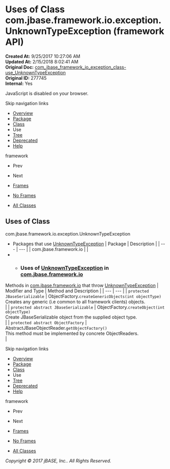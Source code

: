 # Uses of Class com.jbase.framework.io.exception.UnknownTypeException (framework   API)

**Created At:** 9/25/2017 10:27:06 AM  
**Updated At:** 2/15/2018 8:02:41 AM  
**Original Doc:** [com_jbase_framework_io_exception_class-use_UnknownTypeException](https://docs.jbase.com/39225-class-use/com_jbase_framework_io_exception_class-use_UnknownTypeException)  
**Original ID:** 277745  
**Internal:** Yes  

<!--<br>    try {<br>        if (location.href.indexOf('is-external=true') == -1) {<br>            parent.document.title="Uses of Class com.jbase.framework.io.exception.UnknownTypeException (framework   API)";<br>        }<br>    }<br>    catch(err) {<br>    }<br>//-->
JavaScript is disabled on your browser.

Skip navigation links

- [Overview](../../../../../../overview-summary.html)
- [Package](./../../com.jbase.framework.io.exception-%28framework---api%29)
- [Class](./../../unknowntypeexception-%28framework---api%29 "class in com.jbase.framework.io.exception")
- Use
- [Tree](./../../com.jbase.framework.io.exception-class-hierarchy-%28framework---api%29)
- [Deprecated](../../../../../../deprecated-list.html)
- [Help](../../../../../../help-doc.html)


framework <br>

- Prev
- Next


- [Frames](./.)
- [No Frames](./.)


- [All Classes](../../../../../../allclasses-noframe.html)


<!--<br>  allClassesLink = document.getElementById("allclasses\_navbar\_top");<br>  if(window==top) {<br>    allClassesLink.style.display = "block";<br>  }<br>  else {<br>    allClassesLink.style.display = "none";<br>  }<br>  //-->

## Uses of Class
com.jbase.framework.io.exception.UnknownTypeException

- Packages that use [UnknownTypeException](./../../unknowntypeexception-%28framework---api%29 "class in com.jbase.framework.io.exception") | Package | Description |
| --- | --- |
| com.jbase.framework.io |   |
- - ### Uses of [UnknownTypeException](./../../unknowntypeexception-%28framework---api%29 "class in com.jbase.framework.io.exception") in [com.jbase.framework.io](./../../../com.jbase.framework.io-%28framework---api%29)


Methods in [com.jbase.framework.io](./../../../com.jbase.framework.io-%28framework---api%29) that throw [UnknownTypeException](./../../unknowntypeexception-%28framework---api%29 "class in com.jbase.framework.io.exception") | Modifier and Type | Method and Description |
| --- | --- |
| `protected JBaseSerializable` | ObjectFactory.`createGenericObjects(int objectType)`<br>Creates any generic (i.e common to all framework clients) objects.<br> |
| `protected abstract JBaseSerializable` | ObjectFactory.`createObject(int objectType)`<br>Create JBaseSerializable object from the supplied object type.<br> |
| `protected abstract ObjectFactory` | AbstractJBaseObjectReader.`getObjectFactory()`<br>This method must be implemented by concrete ObjectReaders.<br> |

Skip navigation links

- [Overview](../../../../../../overview-summary.html)
- [Package](./../../com.jbase.framework.io.exception-%28framework---api%29)
- [Class](./../../unknowntypeexception-%28framework---api%29 "class in com.jbase.framework.io.exception")
- Use
- [Tree](./../../com.jbase.framework.io.exception-class-hierarchy-%28framework---api%29)
- [Deprecated](../../../../../../deprecated-list.html)
- [Help](../../../../../../help-doc.html)


framework <br>

- Prev
- Next


- [Frames](./.)
- [No Frames](./.)


- [All Classes](../../../../../../allclasses-noframe.html)


<!--<br>  allClassesLink = document.getElementById("allclasses\_navbar\_bottom");<br>  if(window==top) {<br>    allClassesLink.style.display = "block";<br>  }<br>  else {<br>    allClassesLink.style.display = "none";<br>  }<br>  //-->

*Copyright © 2017 jBASE, Inc.. All Rights Reserved.*
